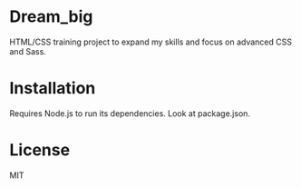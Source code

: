# Dream_big

HTML/CSS training project to expand my skills and focus on advanced CSS and Sass.

# Installation

Requires Node.js to run its dependencies. Look at package.json.

# License
MIT
